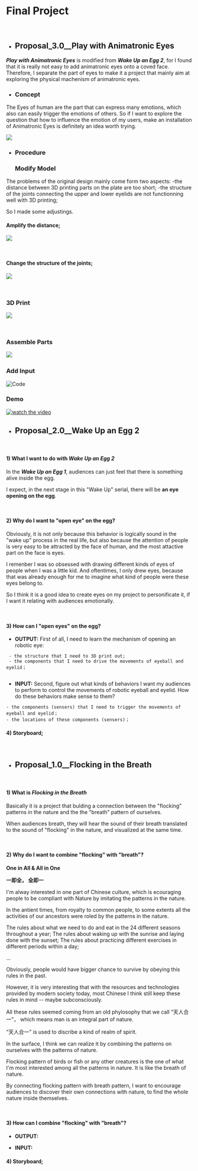 # Final Project

&nbsp;
&nbsp;
&nbsp;
&nbsp;
&nbsp;
&nbsp;

 * ## Proposal_3.0__Play with Animatronic Eyes
 
 **_Play with Animatronic Eyes_** is modified from **_Wake Up an Egg 2_**, for I found that it is really not easy to add animatronic eyes onto a coved face. Therefore, I separate the part of eyes to make it a project that mainly aim at exploring the physical machenism of animatronic eyes.
 
 * ### Concept
 
  The Eyes of human are the part that can express many emotions, which also can easily trigger the emotions of others.
  So if I want to explore the question that how to influence the emotion of my users, make an installation of Animatronic     Eyes is definitely an idea worth trying.
  
 ![](https://github.com/yuanfang313/CIM642_Physical_Computing/blob/master/Final%20Project/Asset/assemble.png?raw=true)
 
 * ### Procedure
 
    ### Modify Model
   
  The problems of the original design mainly come form two aspects: 
  -the distance between 3D printing parts on the plate are too short;
  -the structure of the joints connecting the upper and lower eyelids are not functionning well with 3D printing;
  
  So I made some adjustings.
  
  #### Amplify the distance;
   ![](https://github.com/yuanfang313/CIM642_Physical_Computing/blob/master/Final%20Project/Asset/Modify%20Model_01.png?raw=true)
   
&nbsp;
&nbsp;
&nbsp;

  #### Change the structure of the joints;
   ![](https://github.com/yuanfang313/CIM642_Physical_Computing/blob/master/Final%20Project/Asset/Modify%20Model_02.png?raw=true)
   
&nbsp;
&nbsp;
&nbsp;

   ### 3D Print
   ![](https://github.com/yuanfang313/CIM642_Physical_Computing/blob/master/Final%20Project/Asset/3d%20printing.jpg?raw=true)
   
&nbsp;
&nbsp;
&nbsp;
   
   ### Assemble Parts
   ![](https://github.com/yuanfang313/CIM642_Physical_Computing/blob/master/Final%20Project/Asset/assembled.JPG?raw=true)
&nbsp;
&nbsp;
&nbsp;  

   ### Add Input
   
   ![Code](https://github.com/yuanfang313/CIM642_Physical_Computing/blob/master/Final%20Project/Asset/eyesFinal/eyesFinal.ino)
   
   
   ### Demo
   
   [![watch the video](https://github.com/yuanfang313/CIM642_Physical_Computing/blob/master/Final%20Project/Asset/Video.png?raw=true)](https://youtu.be/lwnY2YahzFc)
   
 
 
 * ## Proposal_2.0__Wake Up an Egg 2
 
 &nbsp;
 
 #### 1) What I want to do with **_Wake Up an Egg 2_**
 In the **_Wake Up an Egg 1_**, audiences can just feel that there is something alive inside the egg. 
 
 I expect, in the next stage in this "Wake Up" serial, there will be **an eye opening on the egg**.
 
 &nbsp;
 
 #### 2) Why do I want to "open eye" on the egg?
 
 Obviously, it is not only because this behavior is logically sound in the "wake up" process in the real life, 
 but also because the attention of people is very easy to be attracted by the face of human, and the most attactive part 
 on the face is eyes.
 
 I remenber I was so obsessed with drawing different kinds of eyes of people when I was a little kid.
 And oftentimes, I only drew eyes, because that was already enough for me to imagine what kind of people were these eyes belong to.
 
 So I think it is a good idea to create eyes on my project to personificate it, if I want it relating with audiences emotionally.
  
 &nbsp;
  
 #### 3) How can I "open eyes" on the egg?
 
 * **OUTPUT:** First of all, I need to learn the mechanism of opening an robotic eye:
 
``` 
 - the structure that I need to 3D print out;
 - the components that I need to drive the movements of eyeball and eyelid；
 
```
 
 
 * **INPUT:** Second, figure out what kinds of behaviors I want my audiences to perform to control the movements of robotic eyeball and eyelid. How do these behaviors make sense to them?
 
 ``` 
 - the components (sensers) that I need to trigger the movements of eyeball and eyelid；
 - the locations of these components (sensers)；
```
#### 4) Storyboard;
 
&nbsp;
&nbsp;
&nbsp; 
 
 * ## Proposal_1.0__Flocking in the Breath
 
 &nbsp;
 
 #### 1) What is **_Flocking in the Breath_**
 
Basically it is a project that bulding a connection between the "flocking" patterns in the nature and the the "breath" pattern of ourselves. 

When audiences breath, they will hear the sound of their breath translated to the sound of "flocking" in the nature, and visualized at the same time.
 
 &nbsp;
 
 #### 2) Why do I want to combine "flocking" with "breath"?
 
**One in All & All in One**

**一即全， 全即一**

I'm alway interested in one part of Chinese culture, which is ecouraging people to be compliant with Nature by imitating the patterns in the nature.

In the antient times, from royalty to common people, to some extents all the activities of our ancestors were roled by the patterns in the nature.

The rules about what we need to do and eat in the 24 different seasons throughout a year;
The rules about waking up with the sunrise and laying done with the sunset;
The rules about practicing different exercises in different periods within a day;

...

Obviously, people would have bigger chance to survive by obeying this rules in the past.

However, it is very interesting that with the resources and technologies provided by modern society today, most Chinese I think still keep these rules in mind -- maybe subconsciously.


All these rules seemed coming from an old phylosophy that we call “天人合一”， which means man is an integral part of nature.

“天人合一” is used to discribe a kind of realm of spirit.

In the surface, I think we can realize it by combining the patterns on ourselves with the patterns of nature.

Flocking pattern of birds or fish or any other creatures is the one of what I'm most interested among all the patterns in nature. It is like the breath of nature. 

By connecting flocking pattern with breath pattern, I want to encourage audiences to discover their own connections with nature, to find the whole nature inside themselves.  


 &nbsp;
  
 #### 3) How can I combine "flocking" with "breath"?
 
 * **OUTPUT:** 
 
 * **INPUT:** 
 

#### 4) Storyboard;
 
&nbsp;
&nbsp;
&nbsp; 
 
 
 
 
